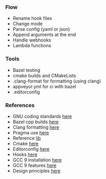 ### Flow 

- Rename hook files
- Change mode
- Parse config (yaml or json)
- Append arguments at the end 
- Handle webhooks
- Lambda functions

### Tools

- Bazel testing
- cmake builds and CMakeLists
- .clang-format for formatting (using clang)
- appveyor.yml for ci with bazel
- .editorconfig 

### References

- GNU coding standards [here](http://www.gnu.org/prep/standards/standards.html)
- Bazel cpp builds [here](https://docs.bazel.build/versions/master/tutorial/cpp.html)
- Clang formatting [here](https://clang.llvm.org/docs/ClangFormat.html)
- Pragma use [here](https://en.cppreference.com/w/cpp/preprocessor/impl)
- Reference [lib](https://github.com/google/googletest/tree/master/googletest)
- Cmake [here](https://cmake.org/cmake-tutorial/)
- Editorconfig [here](https://editorconfig.org/)
- Hooks [here](https://githooks.com/)
- GCC 9 installation [here](https://solarianprogrammer.com/2016/10/07/building-gcc-ubuntu-linux/)
- GCC 9 features [here](https://www.gnu.org/software/gcc/gcc-9/changes.html)
- Design principles [here](https://sourcemaking.com/design_patterns)
